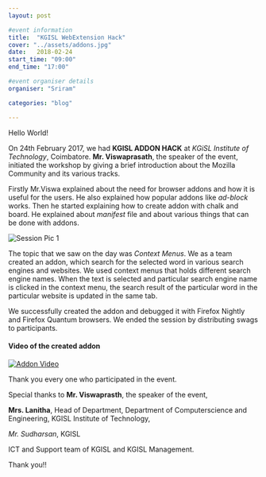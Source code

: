 ```yaml
---
layout: post

#event information
title:  "KGISL WebExtension Hack"
cover: "../assets/addons.jpg"
date:   2018-02-24
start_time: "09:00"
end_time: "17:00"

#event organiser details
organiser: "Sriram"

categories: "blog"

---
```

Hello World!

On 24th February 2017, we had **KGISL ADDON HACK** at *KGiSL Institute of Technology*, Coimbatore. **Mr. Viswaprasath**, the speaker of the event, initiated the workshop by giving a brief introduction about the Mozilla Community and its various tracks. 

Firstly Mr.Viswa explained about the need for browser addons and how it is useful for the users. He also explained how popular addons like *ad-block* works.
Then he started explaining how to create addon with chalk and board. He explained about *manifest* file and about various things that can be done with addons.

![Session Pic 1](../assets/20180224_144606(0).jpg "During the session, Mr. Viswaprasath")

The topic that we saw on the day was *Context Menus*. We as a team created an addon, which search for the selected word in various search engines and websites. We used context menus that holds different search engine names. When the text is selected and particular search engine name is clicked in the context menu, the search result of the particular word in the particular website is updated in the same tab.

We successfully created the addon and debugged it with Firefox Nightly and Firefox Quantum browsers. We ended the session by distributing swags to participants.

#### Video of the created addon

[![Addon Video](http://img.youtube.com/vi/YOUTUBE_VIDEO_ID_HERE/0.jpg)](http://www.youtube.com/watch?v=jlVZxM2wqtA)

Thank you every one who participated in the event. 

Special thanks to **Mr. Viswaprasth**, the speaker of the event, 

**Mrs. Lanitha**, Head of Department, Department of Computerscience and Engineering, KGISL Institute of Technology,

*Mr. Sudharsan*, KGISL

ICT and Support team of KGISL and KGISL Management.

Thank you!!
